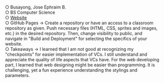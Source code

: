 ○ Busayong, Jose Ephraim B.\
○ BS Computer Science\
○ [Website](https://cmsc100-laboratory.github.io/html-and-css-jeph-git-jit/)\
○ GitHub Pages -> Create a repository or have an access to a classroom repository as given. Push necessary files (HTML, CSS, sprites and images, etc.) in the desired repository. Then, change visibility to public, and navigate in "Build and Deployment" for selecting the specifics of your website.\
○ Takeaways -> I learned that I am not good at recognizing my "checkpoints" for easier implementation of VCs. I still understand and appreciate the quality of life aspects that VCs have. For the web developing part, I learned that web designing might be easier than programming. It is challenging, yet a fun experience understanding the stylings and parameters.